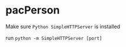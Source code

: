# pacPerson

Make sure `Python SimpleHTTPServer` is installed

run `python -m SimpleHTTPServer [port]`
